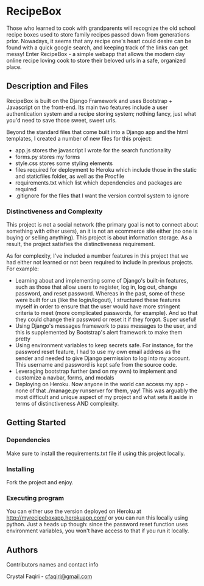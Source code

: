 # RecipeBox

Those who learned to cook with grandparents will recognize the old school recipe boxes used to store family recipes passed down from generations prior. Nowadays, it seems that any recipe one's heart could desire can be found with a quick google search, and keeping track of the links can get messy! Enter RecipeBox - a simple webapp that allows the modern day online recipe loving cook to store their beloved urls in a safe, organized place.

## Description and Files

RecipeBox is built on the Django Framework and uses Bootstrap + Javascript on the front-end. Its main two features include a user authentication system and a recipe storing system; nothing fancy, just what you'd need to save those sweet, sweet urls.

Beyond the standard files that come built into a Django app and the html templates, I created a number of new files for this project:
- app.js stores the javascript I wrote for the search functionality
- forms.py stores my forms 
- style.css stores some styling elements 
- files required for deployment to Heroku which include those in the static and staticfiles folder, as well as the Procfile
- requirements.txt which list which dependencies and packages are required
- .gitignore for the files that I want the version control system to ignore


### Distinctiveness and Complexity

This project is not a social network (the primary goal is not to connect about something with other users), an it is not an ecommerce site either (no one is buying or selling anything). This project is about information storage. As a result, the project satisfies the distinctiveness requirement. 

As for complexity, I've included a number features in this project that we had either not learned or not been required to include in previous projects. For example:
- Learning about and implementing some of Django's built-in features, such as those that allow users to register, log in, log out, change password, and reset password. Whereas in the past, some of these were built for us (like the login/logout), I structured these features myself in order to ensure that the user would have more stringent criteria to meet (more complicated passwords, for example). And so that they could change their password or reset it if they forgot. Super useful!
- Using Django's messages framework to pass messages to the user, and this is supplemented by Bootstrap's alert framework to make them pretty
- Using environment variables to keep secrets safe. For instance, for the password reset feature, I had to use my own email address as the sender and needed to give Django permission to log into my account. This username and password is kept safe from the source code. 
- Leveraging bootstrap further (and on my own) to implement and customize a navbar, forms, and modals 
- Deploying on Heroku. Now anyone in the world can access my app - none of that ./manage.py runserver for them, yay! This was arguably the most difficult and unique aspect of my project and what sets it aside in terms of distinctiveness AND complexity. 

## Getting Started

### Dependencies

Make sure to install the requirements.txt file if using this project locally. 

### Installing

Fork the project and enjoy.

### Executing program

You can either use the version deployed on Heroku at http://myrecipeboxapp.herokuapp.com/ or you can run this locally using python. Just a heads up though: since the password reset function uses environment variables, you won't have access to that if you run it locally. 

## Authors

Contributors names and contact info

Crystal Faqiri - cfaqiri@gmail.com
